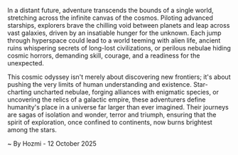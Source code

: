 
In a distant future, adventure transcends the bounds of a single world, stretching across the infinite canvas of the cosmos. Piloting advanced starships, explorers brave the chilling void between planets and leap across vast galaxies, driven by an insatiable hunger for the unknown. Each jump through hyperspace could lead to a world teeming with alien life, ancient ruins whispering secrets of long-lost civilizations, or perilous nebulae hiding cosmic horrors, demanding skill, courage, and a readiness for the unexpected.

This cosmic odyssey isn't merely about discovering new frontiers; it's about pushing the very limits of human understanding and existence. Star-charting uncharted nebulae, forging alliances with enigmatic species, or uncovering the relics of a galactic empire, these adventurers define humanity's place in a universe far larger than ever imagined. Their journeys are sagas of isolation and wonder, terror and triumph, ensuring that the spirit of exploration, once confined to continents, now burns brightest among the stars.

~ By Hozmi - 12 October 2025
